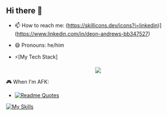 ## Hi there 👋

- 📫 How to reach me: (https://skillicons.dev/icons?i=linkedin)](https://www.linkedin.com/in/deon-andrews-bb347527)

- 😄 Pronouns: he/him

- ⚡[My Tech Stack]
<p align="center">
  <a href="https://skillicons.dev">
    <img src="https://skillicons.dev/icons?i=aws,terraform,docker,python,bash,linux,kubernetes,vscode,docker,cloudflare,raspberrypi" />
  </a>
</p>


  🎮 When I'm AFK:

- [![Readme Quotes](https://quotes-github-readme.vercel.app/api?type=horizontal&theme=dark)](https://github.com/piyushsuthar/github-readme-quotes)

[![My Skills](https://skillicons.dev/icons?i=js,html,css,wasm)](https://skillicons.dev)
